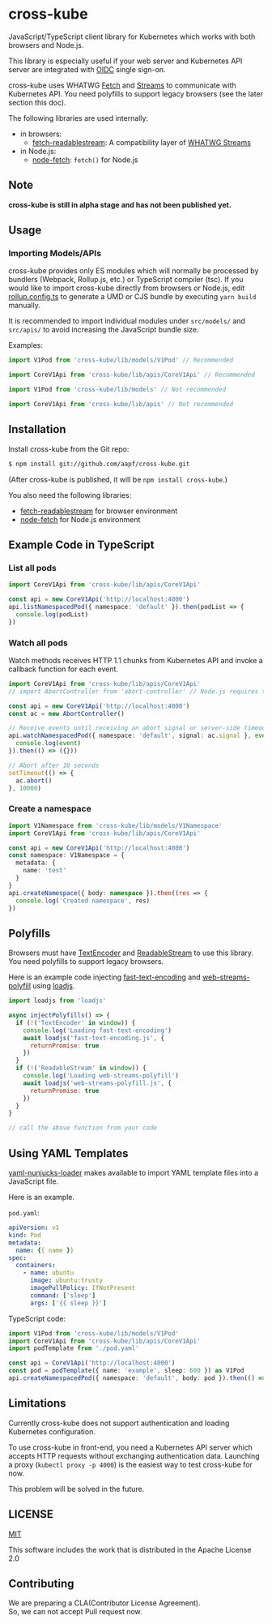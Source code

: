 # cross-kube

JavaScript/TypeScript client library for Kubernetes which works with both browsers and Node.js.

This library is especially useful if your web server and Kubernetes API server are integrated with [OIDC](https://openid.net/connect/) single sign-on.

cross-kube uses WHATWG [Fetch](https://fetch.spec.whatwg.org/) and [Streams](https://streams.spec.whatwg.org/) to communicate with Kubernetes API. You need polyfills to support legacy browsers (see the later section this doc).

The following libraries are used internally:

* in browsers:
  * [fetch-readablestream](https://github.com/jonnyreeves/fetch-readablestream): A compatibility layer of [WHATWG Streams](https://streams.spec.whatwg.org/) 
* in Node.js:
  * [node-fetch](https://www.npmjs.com/package/node-fetch): `fetch()` for Node.js

## Note

**cross-kube is still in alpha stage and has not been published yet.**

## Usage

### Importing Models/APIs

cross-kube provides only ES modules which will normally be processed by bundlers (Webpack, Rollup.js, etc.) or TypeScript compiler (tsc). If you would like to import cross-kube directly from browsers or Node.js, edit [rollup.config.ts](rollup.config.ts) to generate a UMD or CJS bundle by executing `yarn build` manually.

It is recommended to import individual modules under `src/models/` and `src/apis/` to avoid increasing the JavaScript bundle size.

Examples:

```ts
import V1Pod from 'cross-kube/lib/models/V1Pod' // Recommended

import CoreV1Api from 'cross-kube/lib/apis/CoreV1Api' // Recommended

import V1Pod from 'cross-kube/lib/models' // Not recommended

import CoreV1Api from 'cross-kube/lib/apis' // Not recommended
```

## Installation

Install cross-kube from the Git repo:

```sh
$ npm install git://github.com/aapf/cross-kube.git
```

(After cross-kube is published, it will be `npm install cross-kube`.)

You also need the following libraries:

* [fetch-readablestream](https://www.npmjs.com/package/fetch-readablestream) for browser environment
* [node-fetch](https://www.npmjs.com/package/node-fetch) for Node.js environment

## Example Code in TypeScript

### List all pods

```ts
import CoreV1Api from 'cross-kube/lib/apis/CoreV1Api'

const api = new CoreV1Api('http://localhost:4000')
api.listNamespacedPod({ namespace: 'default' }).then(podList => {
  console.log(podList)
})
```

### Watch all pods

Watch methods receives HTTP 1.1 chunks from Kubernetes API and invoke a callback function for each event.

```ts
import CoreV1Api from 'cross-kube/lib/apis/CoreV1Api'
// import AbortController from 'abort-controller' // Node.js requires this

const api = new CoreV1Api('http://localhost:4000')
const ac = new AbortController()

// Receive events until receiving an abort signal or server-side timeout
api.watchNamespacedPod({ namespace: 'default', signal: ac.signal }, event => {
  console.log(event)
}).then(() => ({}))

// Abort after 10 seconds
setTimeout(() => {
  ac.abort()
}, 10000)
```

### Create a namespace

```ts
import V1Namespace from 'cross-kube/lib/models/V1Namespace'
import CoreV1Api from 'cross-kube/lib/apis/CoreV1Api'

const api = new CoreV1Api('http://localhost:4000')
const namespace: V1Namespace = {
  metadata: {
    name: 'test'
  }
}
api.createNamespace({ body: namespace }).then((res => {
  console.log('Created namespace', res)
})
```

## Polyfills

Browsers must have [TextEncoder](https://caniuse.com/#search=textencoder) and [ReadableStream](https://caniuse.com/#search=streams) to use this library. You need polyfills to support legacy browsers.

Here is an example code injecting [fast-text-encoding](https://www.npmjs.com/package/fast-text-encoding) and [web-streams-polyfill](https://www.npmjs.com/package/web-streams-polyfill) using [loadjs](https://www.npmjs.com/package/loadjs).

```js
import loadjs from 'loadjs'

async injectPolyfills() => {
  if (!('TextEncoder' in window)) {
    console.log('Loading fast-text-encoding')
    await loadjs('fast-text-encoding.js', {
      returnPromise: true
    })
  }
  if (!('ReadableStream' in window)) {
    console.log('Loading web-streams-polyfill')
    await loadjs('web-streams-polyfill.js', {
      returnPromise: true
    })
  }
}

// call the above function from your code
```

## Using YAML Templates

[yaml-nunjucks-loader](https://github.com/aapf/yaml-nunjucks-loader) makes available to import YAML template files into a JavaScript file.

Here is an example.

`pod.yaml`:

```yaml
apiVersion: v1
kind: Pod
metadata:
  name: {{ name }}
spec:
  containers:
    - name: ubuntu
      image: ubuntu:trusty
      imagePullPolicy: IfNotPresent
      command: ['sleep']
      args: ['{{ sleep }}']
```

TypeScript code:

```ts
import V1Pod from 'cross-kube/lib/models/V1Pod'
import CoreV1Api from 'cross-kube/lib/apis/CoreV1Api'
import podTemplate from './pod.yaml'

const api = CoreV1Api('http://localhost:4000')
const pod = podTemplate({ name: 'example', sleep: 600 }) as V1Pod
api.createNamespacedPod({ namespace: 'default', body: pod }).then(() => { console.log('done') })
```

## Limitations
Currently cross-kube does not support authentication and loading Kubernetes configuration.

To use cross-kube in front-end, you need a Kubernetes API server which accepts HTTP requests without exchanging authentication data. Launching a proxy (`kubectl proxy -p 4000`) is the easiest way to test cross-kube for now.

This problem will be solved in the future.

## LICENSE

[MIT](LICENSE)

This software includes the work that is distributed in the Apache License 2.0

## Contributing

We are preparing a CLA(Contributor License Agreement).  
So, we can not accept Pull request now.
